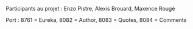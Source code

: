 Participants au projet :
Enzo Pistre,
Alexis Brouard,
Maxence Rougé

Port :
8761 = Eureka,
8082 = Author,
8083 = Quotes,
8084 = Comments
